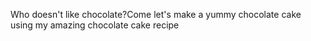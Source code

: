 Who doesn't like chocolate?Come let's make a yummy chocolate cake using my amazing chocolate cake recipe
